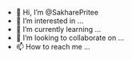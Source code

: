 - 👋 Hi, I’m @SakharePritee
- 👀 I’m interested in ...
- 🌱 I’m currently learning ...
- 💞️ I’m looking to collaborate on ...
- 📫 How to reach me ...

<!---
SakharePritee/SakharePritee is a ✨ special ✨ repository because its `README.md` (this file) appears on your GitHub profile.
You can click the Preview link to take a look at your changes.
--->
